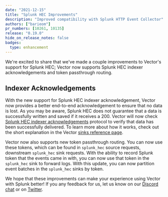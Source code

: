 ```yaml
---
date: "2021-12-15"
title: "Splunk HEC Improvements"
description: "Improved compatibility with Splunk HTTP Event Collector"
authors: ["barieom"]
pr_numbers: [10261, 10135]
release: "0.19.0"
hide_on_release_notes: false
badges:
  type: enhancement
---
```


We're excited to share that we've made a couple improvements to Vector's support
for Splunk HEC; Vector now supports Splunk HEC indexer acknowledgements and
token passthrough routing.

## Indexer Acknowledgements

With the new support for Splunk HEC indexer acknowledgement, Vector now provides a
better end-to-end acknowledgement to ensure that no data is lost. As you may be
aware, Splunk HEC does not guarantee that a data is successfully written and saved
if it receives a 200. Vector will now check [Splunk HEC indexer acknowledgements][Splunk indexer]
protocol to verify that data has been successfully delivered. To learn more about
how it works, check out the short explanation in the Vector [sinks reference page][indexer how it works].

Vector now also supports new token passthrough routing. You can now use these tokens,
which can be found in `splunk_hec` source requests, downstream `splunk_hec` sink
requests. With the ability to record Splunk token that the events came in with, you
can now use that token in the `splunk_hec` sink to forward logs. With this update,
you can now partition event batches in the `splunk_hec` sinks by token.


We hope that these improvements can make your experience using Vector with Splunk
better! If you any feedback for us, let us know on our [Discord chat] or on [Twitter].

[Splunk indexer]: https://docs.splunk.com/Documentation/Splunk/8.2.3/Data/AboutHECIDXAck
[indexer how it works]: https://master.vector.dev/docs/reference/configuration/sinks/splunk_hec_metrics/#indexer-acknowledgements
[Discord chat]: https://discord.com/invite/dX3bdkF
[Twitter]: https://twitter.com/vectordotdev

